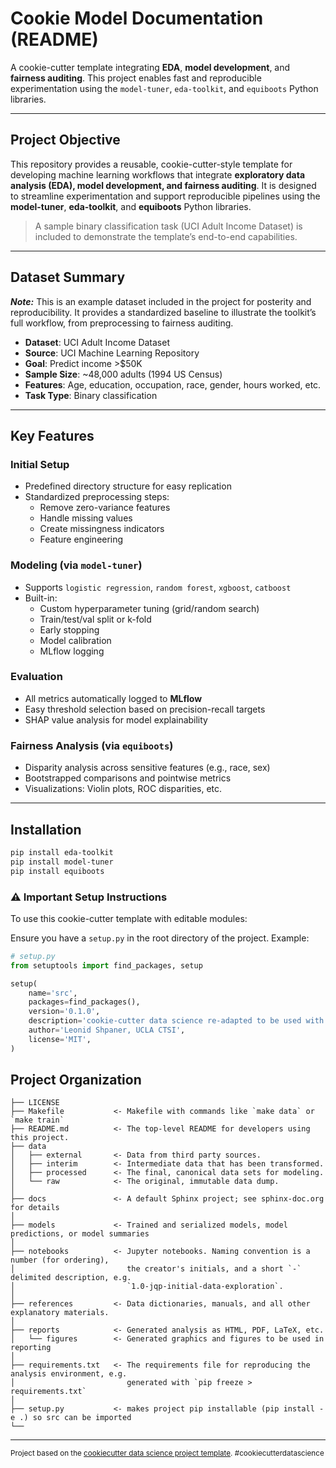 Cookie Model Documentation (README)
=========================================

A cookie-cutter template integrating **EDA**, **model development**, and **fairness auditing**. This project enables fast and reproducible experimentation using the `model-tuner`, `eda-toolkit`, and `equiboots` Python libraries.

---

## Project Objective

This repository provides a reusable, cookie-cutter-style template for developing machine learning workflows that integrate **exploratory data analysis (EDA), model development, and fairness auditing**. It is designed to streamline experimentation and support reproducible pipelines using the **model-tuner**, **eda-toolkit**, and **equiboots** Python libraries.

> A sample binary classification task (UCI Adult Income Dataset) is included to demonstrate the template’s end-to-end capabilities.

---

## Dataset Summary

***Note:*** This is an example dataset included in the project for posterity and reproducibility. It provides a standardized baseline to illustrate the toolkit’s full workflow, from preprocessing to fairness auditing.

- **Dataset**: UCI Adult Income Dataset
- **Source**: UCI Machine Learning Repository  
- **Goal**: Predict income >$50K  
- **Sample Size**: ~48,000 adults (1994 US Census)  
- **Features**: Age, education, occupation, race, gender, hours worked, etc.  
- **Task Type**: Binary classification

---

## Key Features

### Initial Setup

- Predefined directory structure for easy replication
- Standardized preprocessing steps:
  - Remove zero-variance features
  - Handle missing values
  - Create missingness indicators
  - Feature engineering

### Modeling (via `model-tuner`)

- Supports `logistic regression`, `random forest`, `xgboost`, `catboost`
- Built-in:
  - Custom hyperparameter tuning (grid/random search)
  - Train/test/val split or k-fold
  - Early stopping
  - Model calibration
  - MLflow logging

### Evaluation

- All metrics automatically logged to **MLflow**
- Easy threshold selection based on precision-recall targets
- SHAP value analysis for model explainability

### Fairness Analysis (via `equiboots`)

- Disparity analysis across sensitive features (e.g., race, sex)
- Bootstrapped comparisons and pointwise metrics
- Visualizations: Violin plots, ROC disparities, etc.

---

## Installation

```bash
pip install eda-toolkit
pip install model-tuner
pip install equiboots
```

### ⚠️ Important Setup Instructions
To use this cookie-cutter template with editable modules:

  Ensure you have a `setup.py` in the root directory of the project. Example:

  ```python
  # setup.py
  from setuptools import find_packages, setup
  
  setup(
      name='src',
      packages=find_packages(),
      version='0.1.0',
      description='cookie-cutter data science re-adapted to be used with the `model-tuner`, `eda-toolkit`, and `equiboots` Python libraries.',
      author='Leonid Shpaner, UCLA CTSI',
      license='MIT',
  )
  ```

Project Organization
-------------------------

    ├── LICENSE
    ├── Makefile           <- Makefile with commands like `make data` or `make train`
    ├── README.md          <- The top-level README for developers using this project.
    ├── data
    │   ├── external       <- Data from third party sources.
    │   ├── interim        <- Intermediate data that has been transformed.
    │   ├── processed      <- The final, canonical data sets for modeling.
    │   └── raw            <- The original, immutable data dump.
    │
    ├── docs               <- A default Sphinx project; see sphinx-doc.org for details
    │
    ├── models             <- Trained and serialized models, model predictions, or model summaries
    │
    ├── notebooks          <- Jupyter notebooks. Naming convention is a number (for ordering),
    │                         the creator's initials, and a short `-` delimited description, e.g.
    │                         `1.0-jqp-initial-data-exploration`.
    │
    ├── references         <- Data dictionaries, manuals, and all other explanatory materials.
    │
    ├── reports            <- Generated analysis as HTML, PDF, LaTeX, etc.
    │   └── figures        <- Generated graphics and figures to be used in reporting
    │
    ├── requirements.txt   <- The requirements file for reproducing the analysis environment, e.g.
    │                         generated with `pip freeze > requirements.txt`
    │
    ├── setup.py           <- makes project pip installable (pip install -e .) so src can be imported
    └── 


--------

<p><small>Project based on the <a target="_blank" href="https://drivendata.github.io/cookiecutter-data-science/">cookiecutter data science project template</a>. #cookiecutterdatascience</small></p>
